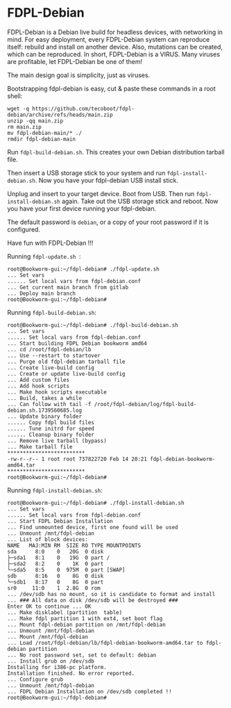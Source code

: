 # FDPL-Debian

FDPL-Debian is a Debian live build for headless devices, with networking in mind.
For easy deployment, every FDPL-Debian system can reproduce itself: rebuild and install 
on another device. Also, mutations can be created, which can be reproduced.
In short, FDPL-Debian is a VIRUS. Many viruses are profitable, let FDPL-Debian be one 
of them!

The main design goal is simplicity, just as viruses.

Bootstrapping fdpl-debian is easy, cut & paste these commands in a root shell:
```
wget -q https://github.com/tecoboot/fdpl-debian/archive/refs/heads/main.zip
unzip -qq main.zip 
rm main.zip
mv fdpl-debian-main/* ./
rmdir fdpl-debian-main
```

Run `fdpl-build-debian.sh`. This creates your own Debian distribution tarball file.

Then insert a USB storage stick to your system and run `fdpl-install-debian.sh`.
Now you have your fdpl-debian USB install stick. 

Unplug and insert to your target device. Boot from USB. Then run `fdpl-install-debian.sh` 
again. Take out the USB storage stick and reboot. Now you have your first device running 
your fdpl-debian.

The default password is `debian`, or a copy of your root password if it is configured.

Have fun with FDPL-Debian !!!


Running `fdpl-update.sh `:
```
root@Bookworm-gui:~/fdpl-debian# ./fdpl-update.sh 
... Set vars
...... Set local vars from fdpl-debian.conf
... Get current main branch from gitlab
... Deploy main branch
root@Bookworm-gui:~/fdpl-debian#
```

Running `fdpl-build-debian.sh`:
```
root@Bookworm-gui:~/fdpl-debian# ./fdpl-build-debian.sh 
... Set vars
...... Set local vars from fdpl-debian.conf
... Start building FDPL Debian bookworm amd64
... cd /root/fdpl-debian/lb
... Use --restart to startover
... Purge old fdpl-debian tarball file
... Create live-build config
... Create or update live-build config
... Add custom files
... Add hook scripts
... Make hook scripts executable
... Build, takes a while
... Can follow with tail -f /root/fdpl-debian/log/fdpl-build-debian.sh.1739560685.log
... Update binary folder
...... Copy fdpl build files
...... Tune initrd for speed
...... Cleanup binary folder
... Remove live tarball (bypass)
... Make tarball file
*************************
-rw-r--r-- 1 root root 737822720 Feb 14 20:21 fdpl-debian-bookworm-amd64.tar
*************************
root@Bookworm-gui:~/fdpl-debian#
```

Running `fdpl-install-debian.sh`:
```
root@Bookworm-gui:~/fdpl-debian# ./fdpl-install-debian.sh 
... Set vars
...... Set local vars from fdpl-debian.conf
... Start FDPL Debian Installation
... Find unmounted device, first one found will be used
... Unmount /mnt/fdpl-debian
... List of block devices:
NAME   MAJ:MIN RM  SIZE RO TYPE MOUNTPOINTS
sda      8:0    0   20G  0 disk 
├─sda1   8:1    0   19G  0 part /
├─sda2   8:2    0    1K  0 part 
└─sda5   8:5    0  975M  0 part [SWAP]
sdb      8:16   0    8G  0 disk 
└─sdb1   8:17   0    8G  0 part 
sr0     11:0    1  2.8G  0 rom  
... /dev/sdb has no mount, so it is candidate to format and install
... ### All data on disk /dev/sdb will be destroyed ###
Enter OK to continue ... OK
... Make disklabel (partition  table)
... Make fdpl partition 1 with ext4, set boot flag
... Mount fdpl-debian partition on /mnt/fdpl-debian
... Unmount /mnt/fdpl-debian
... Mount /mnt/fdpl-debian
... Load /root/fdpl-debian/lb/fdpl-debian-bookworm-amd64.tar to fdpl-debian partition
... No root password set, set to default: debian                                                                                                   
... Install grub on /dev/sdb
Installing for i386-pc platform.
Installation finished. No error reported.
... Configure grub
... Unmount /mnt/fdpl-debian
... FDPL Debian Installation on /dev/sdb completed !!
root@Bookworm-gui:~/fdpl-debian# 
```
